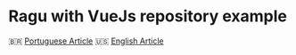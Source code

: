 # Ragu with VueJs repository example

🇧🇷 [Portuguese Article](https://medium.com/@carlosmaniero/transformando-seu-projeto-vue-js-em-micro-frontends-com-server-side-rendering-ragu-e7ff7901016)
🇺🇸 [English Article](https://medium.com/@carlosmaniero/transforming-your-vue-js-project-into-micro-frontends-with-server-side-rendering-9cdaab16f5e9)